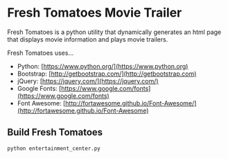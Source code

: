 Fresh Tomatoes Movie Trailer
=========  

Fresh Tomatoes is a python utility that dynamically generates an html page that displays movie information and plays movie trailers.

Fresh Tomatoes uses...  
*  Python: [https://www.python.org/](https://www.python.org) 
*  Bootstrap: [http://getbootstrap.com/](http://getbootstrap.com)
*  jQuery: [https://jquery.com/](https://jquery.com/)
*  Google Fonts: [https://www.google.com/fonts](https://www.google.com/fonts)
*  Font Awesome: [http://fortawesome.github.io/Font-Awesome/](http://fortawesome.github.io/Font-Awesome)

Build Fresh Tomatoes
---------
    python entertainment_center.py
    
